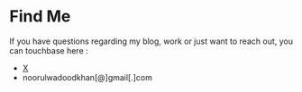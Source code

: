 # Find Me

If you have questions regarding my blog, work or just want to reach out, you can touchbase here : 

- [X](https://x.com/noorulwadudkhan)
- noorulwadoodkhan[@]gmail[.]com
  
